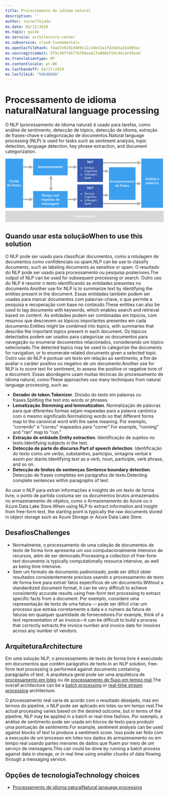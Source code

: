 ```yaml
---
title: Processamento de idioma natural
description: ''
author: zoinerTejada
ms.date: 02/12/2018
ms.topic: guide
ms.service: architecture-center
ms.subservice: cloud-fundamentals
ms.openlocfilehash: fdad7e9241ddd9c11c18e31a1fd2da5a163d05ac
ms.sourcegitcommit: 579c39ff4b776704ead17a006bf24cd4cdc65edd
ms.translationtype: MT
ms.contentlocale: pt-BR
ms.lasthandoff: 04/17/2019
ms.locfileid: "59640508"
---
```

# <a name="natural-language-processing"></a><span data-ttu-id="f7586-102">Processamento de idioma natural</span><span class="sxs-lookup"><span data-stu-id="f7586-102">Natural language processing</span></span>

<span data-ttu-id="f7586-103">O NLP (processamento de idioma natural) é usado para tarefas, como análise de sentimento, detecção de tópico, detecção de idioma, extração de frases-chave e categorização de documentos.</span><span class="sxs-lookup"><span data-stu-id="f7586-103">Natural language processing (NLP) is used for tasks such as sentiment analysis, topic detection, language detection, key phrase extraction, and document categorization.</span></span>

![Diagrama de um pipeline de processamento de idioma natural](./images/nlp-pipeline.png)

## <a name="when-to-use-this-solution"></a><span data-ttu-id="f7586-105">Quando usar esta solução</span><span class="sxs-lookup"><span data-stu-id="f7586-105">When to use this solution</span></span>

<span data-ttu-id="f7586-106">O NLP pode ser usado para classificar documentos, como a rotulagem de documentos como confidenciais ou spam.</span><span class="sxs-lookup"><span data-stu-id="f7586-106">NLP can be use to classify documents, such as labeling documents as sensitive or spam.</span></span> <span data-ttu-id="f7586-107">O resultado do NLP pode ser usado para processamento ou pesquisa posteriores.</span><span class="sxs-lookup"><span data-stu-id="f7586-107">The output of NLP can be used for subsequent processing or search.</span></span> <span data-ttu-id="f7586-108">Outro uso do NLP é resumir o texto identificando as entidades presentes no documento.</span><span class="sxs-lookup"><span data-stu-id="f7586-108">Another use for NLP is to summarize text by identifying the entities present in the document.</span></span> <span data-ttu-id="f7586-109">Essas entidades também podem ser usadas para marcar documentos com palavras-chave, o que permite a pesquisa e recuperação com base no conteúdo.</span><span class="sxs-lookup"><span data-stu-id="f7586-109">These entities can also be used to tag documents with keywords, which enables search and retrieval based on content.</span></span> <span data-ttu-id="f7586-110">As entidades podem ser combinadas em tópicos, com resumos que descrevem os tópicos importantes presentes em cada documento.</span><span class="sxs-lookup"><span data-stu-id="f7586-110">Entities might be combined into topics, with summaries that describe the important topics present in each document.</span></span> <span data-ttu-id="f7586-111">Os tópicos detectados podem ser usados para categorizar os documentos para navegação ou enumerar documentos relacionados, considerando um tópico selecionado.</span><span class="sxs-lookup"><span data-stu-id="f7586-111">The detected topics may be used to categorize the documents for navigation, or to enumerate related documents given a selected topic.</span></span> <span data-ttu-id="f7586-112">Outro uso do NLP é pontuar um texto em relação ao sentimento, a fim de avaliar o caráter positivo ou negativo de um documento.</span><span class="sxs-lookup"><span data-stu-id="f7586-112">Another use for NLP is to score text for sentiment, to assess the positive or negative tone of a document.</span></span> <span data-ttu-id="f7586-113">Essas abordagens usam muitas técnicas do processamento de idioma natural, como:</span><span class="sxs-lookup"><span data-stu-id="f7586-113">These approaches use many techniques from natural language processing, such as:</span></span>

- <span data-ttu-id="f7586-114">**Gerador de token**.</span><span class="sxs-lookup"><span data-stu-id="f7586-114">**Tokenizer**.</span></span> <span data-ttu-id="f7586-115">Divisão do texto em palavras ou frases.</span><span class="sxs-lookup"><span data-stu-id="f7586-115">Splitting the text into words or phrases.</span></span>
- <span data-ttu-id="f7586-116">**Lematização**.</span><span class="sxs-lookup"><span data-stu-id="f7586-116">**Stemming and lemmatization**.</span></span> <span data-ttu-id="f7586-117">Normalização de palavras para que diferentes formas sejam mapeadas para a palavra canônica com o mesmo significado.</span><span class="sxs-lookup"><span data-stu-id="f7586-117">Normalizing words so that different forms map to the canonical word with the same meaning.</span></span> <span data-ttu-id="f7586-118">Por exemplo, "correndo" e "correu" mapeados para "correr".</span><span class="sxs-lookup"><span data-stu-id="f7586-118">For example, "running" and "ran" map to "run."</span></span>
- <span data-ttu-id="f7586-119">**Extração de entidade**.</span><span class="sxs-lookup"><span data-stu-id="f7586-119">**Entity extraction**.</span></span> <span data-ttu-id="f7586-120">Identificação de sujeitos no texto.</span><span class="sxs-lookup"><span data-stu-id="f7586-120">Identifying subjects in the text.</span></span>
- <span data-ttu-id="f7586-121">**Detecção de parte do discurso**.</span><span class="sxs-lookup"><span data-stu-id="f7586-121">**Part of speech detection**.</span></span> <span data-ttu-id="f7586-122">Identificação do texto como um verbo, substantivo, particípio, sintagma verbal e assim por diante.</span><span class="sxs-lookup"><span data-stu-id="f7586-122">Identifying text as a verb, noun, participle, verb phrase, and so on.</span></span>
- <span data-ttu-id="f7586-123">**Detecção de limites de sentenças**.</span><span class="sxs-lookup"><span data-stu-id="f7586-123">**Sentence boundary detection**.</span></span> <span data-ttu-id="f7586-124">Detecção de frases completas em parágrafos de texto.</span><span class="sxs-lookup"><span data-stu-id="f7586-124">Detecting complete sentences within paragraphs of text.</span></span>

<span data-ttu-id="f7586-125">Ao usar o NLP para extrair informações e insights de um texto de forma livre, o ponto de partida costuma ser os documentos brutos armazenados no armazenamento de objetos, como o Armazenamento do Azure ou o Azure Data Lake Store.</span><span class="sxs-lookup"><span data-stu-id="f7586-125">When using NLP to extract information and insight from free-form text, the starting point is typically the raw documents stored in object storage such as Azure Storage or Azure Data Lake Store.</span></span>

## <a name="challenges"></a><span data-ttu-id="f7586-126">Desafios</span><span class="sxs-lookup"><span data-stu-id="f7586-126">Challenges</span></span>

- <span data-ttu-id="f7586-127">Normalmente, o processamento de uma coleção de documentos de texto de forma livre apresenta um uso computacionalmente intensivo de recursos, além de ser demorado.</span><span class="sxs-lookup"><span data-stu-id="f7586-127">Processing a collection of free-form text documents is typically computationally resource intensive, as well as being time intensive.</span></span>
- <span data-ttu-id="f7586-128">Sem um formato de documento padronizado, pode ser difícil obter resultados consistentemente precisos usando o processamento de texto de forma livre para extrair fatos específicos de um documento.</span><span class="sxs-lookup"><span data-stu-id="f7586-128">Without a standardized document format, it can be very difficult to achieve consistently accurate results using free-form text processing to extract specific facts from a document.</span></span> <span data-ttu-id="f7586-129">Por exemplo, considere uma representação de texto de uma fatura &mdash; pode ser difícil criar um processo que extraia corretamente a data e o número da fatura de faturas em qualquer quantidade de fornecedores.</span><span class="sxs-lookup"><span data-stu-id="f7586-129">For example, think of a text representation of an invoice&mdash;it can be difficult to build a process that correctly extracts the invoice number and invoice date for invoices across any number of vendors.</span></span>

## <a name="architecture"></a><span data-ttu-id="f7586-130">Arquitetura</span><span class="sxs-lookup"><span data-stu-id="f7586-130">Architecture</span></span>

<span data-ttu-id="f7586-131">Em uma solução NLP, o processamento de texto de forma livre é executado em documentos que contêm parágrafos de texto.</span><span class="sxs-lookup"><span data-stu-id="f7586-131">In an NLP solution, free-form text processing is performed against documents containing paragraphs of text.</span></span> <span data-ttu-id="f7586-132">A arquitetura geral pode ser uma arquitetura de [processamento em lotes](../big-data/batch-processing.md) ou de [processamento de fluxo em tempo real](../big-data/real-time-processing.md).</span><span class="sxs-lookup"><span data-stu-id="f7586-132">The overall architecture can be a [batch processing](../big-data/batch-processing.md) or [real-time stream processing](../big-data/real-time-processing.md) architecture.</span></span>

<span data-ttu-id="f7586-133">O processamento real varia de acordo com o resultado desejado, mas em termos do pipeline, o NLP pode ser aplicado em lotes ou em tempo real.</span><span class="sxs-lookup"><span data-stu-id="f7586-133">The actual processing varies based on the desired outcome, but in terms of the pipeline, NLP may be applied in a batch or real-time fashion.</span></span> <span data-ttu-id="f7586-134">Por exemplo, a análise de sentimento pode ser usada em blocos de texto para produzir uma pontuação de sentimento.</span><span class="sxs-lookup"><span data-stu-id="f7586-134">For example, sentiment analysis can be used against blocks of text to produce a sentiment score.</span></span> <span data-ttu-id="f7586-135">Isso pode ser feito com a execução de um processo em lotes nos dados do armazenamento ou em tempo real usando partes menores de dados que fluem por meio de um serviço de mensagens.</span><span class="sxs-lookup"><span data-stu-id="f7586-135">This can could be done by running a batch process against data in storage, or in real time using smaller chunks of data flowing through a messaging service.</span></span>

## <a name="technology-choices"></a><span data-ttu-id="f7586-136">Opções de tecnologia</span><span class="sxs-lookup"><span data-stu-id="f7586-136">Technology choices</span></span>

- [<span data-ttu-id="f7586-137">Processamento de idioma natural</span><span class="sxs-lookup"><span data-stu-id="f7586-137">Natural language processing</span></span>](../technology-choices/natural-language-processing.md)
